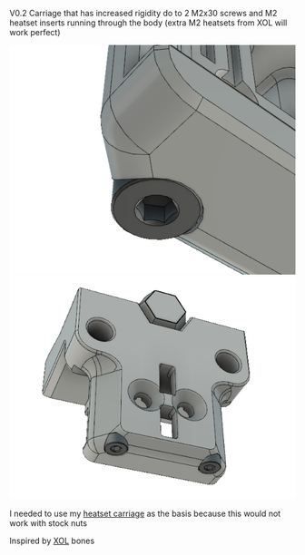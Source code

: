 V0.2 Carriage that has increased rigidity do to 2 M2x30 screws and M2 heatset inserts running through the body (extra M2 heatsets from XOL will work perfect)

<img src='/Images/v0stiffcarriage1.png' width=850 />
<img src='/Images/v0stiffcarriage2.png' width=850 />

I needed to use my [heatset carriage](/V0-Heatset-Carriage) as the basis because this would not work with stock nuts

Inspired by [XOL](https://github.com/Armchair-Engineering/Xol-Toolhead) bones
